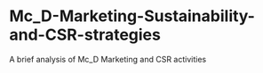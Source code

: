 # Mc_D-Marketing-Sustainability-and-CSR-strategies
A brief analysis of Mc_D Marketing and CSR activities
